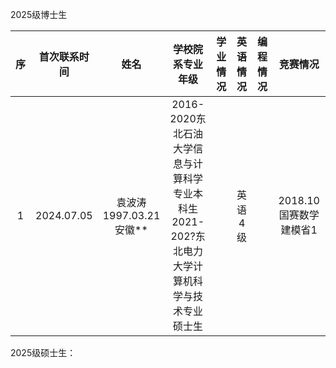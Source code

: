 2025级博士生

序|首次联系时间|姓名|学校院系专业年级|学业情况|英语情况|编程情况|竞赛情况
:-:|:-:|:-:|:-:|:-:|:-:|:-:|:-:
1|2024.07.05|袁波涛<BR>1997.03.21<BR>安徽**|2016-2020东北石油大学信息与计算科学专业本科生<BR>2021-202?东北电力大学计算机科学与技术专业硕士生||英语4级||2018.10国赛数学建模省1|2019.07数据挖掘挑战赛国2<BR>2022.03美赛数学建模H

2025级硕士生：
